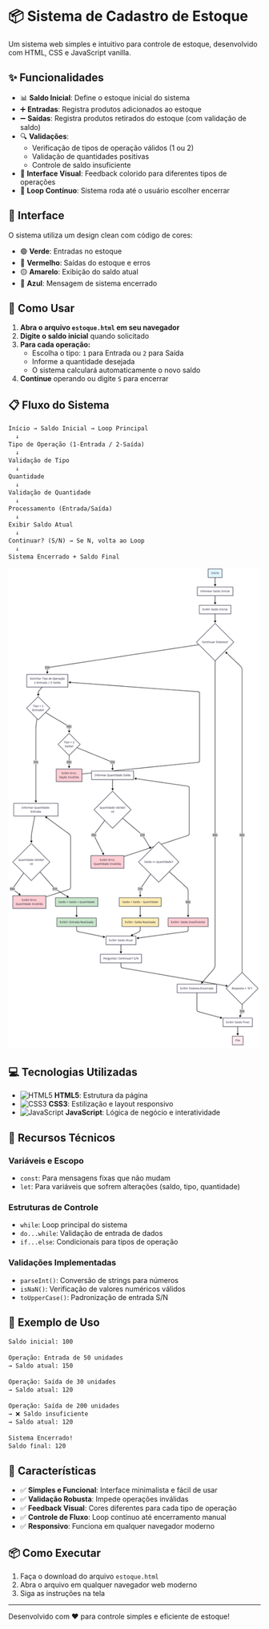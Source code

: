 # 📦 Sistema de Cadastro de Estoque

Um sistema web simples e intuitivo para controle de estoque, desenvolvido com HTML, CSS e JavaScript vanilla.

## ✨ Funcionalidades

- 📊 **Saldo Inicial**: Define o estoque inicial do sistema
- ➕ **Entradas**: Registra produtos adicionados ao estoque
- ➖ **Saídas**: Registra produtos retirados do estoque (com validação de saldo)
- 🔍 **Validações**: 
  - Verificação de tipos de operação válidos (1 ou 2)
  - Validação de quantidades positivas
  - Controle de saldo insuficiente
- 📱 **Interface Visual**: Feedback colorido para diferentes tipos de operações
- 🔄 **Loop Contínuo**: Sistema roda até o usuário escolher encerrar

## 🎨 Interface

O sistema utiliza um design clean com código de cores:
- 🟢 **Verde**: Entradas no estoque
- 🔴 **Vermelho**: Saídas do estoque e erros
- 🟡 **Amarelo**: Exibição do saldo atual
- 🔵 **Azul**: Mensagem de sistema encerrado

## 🚀 Como Usar

1. **Abra o arquivo `estoque.html` em seu navegador**
2. **Digite o saldo inicial** quando solicitado
3. **Para cada operação:**
   - Escolha o tipo: `1` para Entrada ou `2` para Saída
   - Informe a quantidade desejada
   - O sistema calculará automaticamente o novo saldo
4. **Continue** operando ou digite `S` para encerrar

## 📋 Fluxo do Sistema

```
Início → Saldo Inicial → Loop Principal
  ↓
Tipo de Operação (1-Entrada / 2-Saída)
  ↓
Validação de Tipo
  ↓
Quantidade
  ↓
Validação de Quantidade
  ↓
Processamento (Entrada/Saída)
  ↓
Exibir Saldo Atual
  ↓
Continuar? (S/N) → Se N, volta ao Loop
  ↓
Sistema Encerrado + Saldo Final
```
![Fluxograma](/Fluxograma-Logica-Estoque-Senai.png)

## 💻 Tecnologias Utilizadas

- ![HTML5](https://img.shields.io/badge/-HTML5-E34F26?style=flat-square&logo=html5&logoColor=white) **HTML5**: Estrutura da página
- ![CSS3](https://img.shields.io/badge/-CSS3-1572B6?style=flat-square&logo=css3&logoColor=white) **CSS3**: Estilização e layout responsivo
- ![JavaScript](https://img.shields.io/badge/-JavaScript-F7DF1E?style=flat-square&logo=javascript&logoColor=black) **JavaScript**: Lógica de negócio e interatividade

## 🔧 Recursos Técnicos

### Variáveis e Escopo
- `const`: Para mensagens fixas que não mudam
- `let`: Para variáveis que sofrem alterações (saldo, tipo, quantidade)

### Estruturas de Controle
- `while`: Loop principal do sistema
- `do...while`: Validação de entrada de dados
- `if...else`: Condicionais para tipos de operação

### Validações Implementadas
- `parseInt()`: Conversão de strings para números
- `isNaN()`: Verificação de valores numéricos válidos
- `toUpperCase()`: Padronização de entrada S/N

## 📝 Exemplo de Uso

```
Saldo inicial: 100

Operação: Entrada de 50 unidades
→ Saldo atual: 150

Operação: Saída de 30 unidades  
→ Saldo atual: 120

Operação: Saída de 200 unidades
→ ❌ Saldo insuficiente
→ Saldo atual: 120

Sistema Encerrado!
Saldo final: 120
```

## 🎯 Características

- ✅ **Simples e Funcional**: Interface minimalista e fácil de usar
- ✅ **Validação Robusta**: Impede operações inválidas
- ✅ **Feedback Visual**: Cores diferentes para cada tipo de operação
- ✅ **Controle de Fluxo**: Loop contínuo até encerramento manual
- ✅ **Responsivo**: Funciona em qualquer navegador moderno

## 📦 Como Executar

1. Faça o download do arquivo `estoque.html`
2. Abra o arquivo em qualquer navegador web moderno
3. Siga as instruções na tela 

---

Desenvolvido com ❤️ para controle simples e eficiente de estoque!
